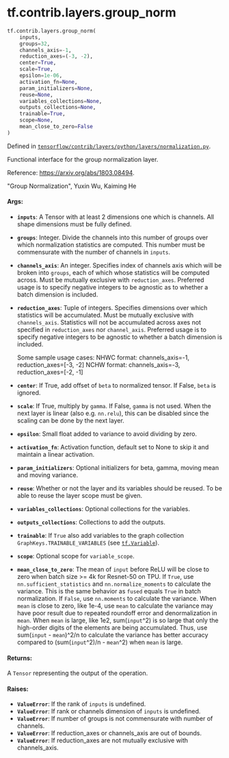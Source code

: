 <div itemscope itemtype="http://developers.google.com/ReferenceObject">
<meta itemprop="name" content="tf.contrib.layers.group_norm" />
<meta itemprop="path" content="Stable" />
</div>

# tf.contrib.layers.group_norm

``` python
tf.contrib.layers.group_norm(
    inputs,
    groups=32,
    channels_axis=-1,
    reduction_axes=(-3, -2),
    center=True,
    scale=True,
    epsilon=1e-06,
    activation_fn=None,
    param_initializers=None,
    reuse=None,
    variables_collections=None,
    outputs_collections=None,
    trainable=True,
    scope=None,
    mean_close_to_zero=False
)
```



Defined in [`tensorflow/contrib/layers/python/layers/normalization.py`](https://www.tensorflow.org/code/tensorflow/contrib/layers/python/layers/normalization.py).

Functional interface for the group normalization layer.

Reference: https://arxiv.org/abs/1803.08494.

  "Group Normalization", Yuxin Wu, Kaiming He

#### Args:

* <b>`inputs`</b>: A Tensor with at least 2 dimensions one which is channels. All
   shape dimensions must be fully defined.
* <b>`groups`</b>: Integer. Divide the channels into this number of groups over which
    normalization statistics are computed. This number must be commensurate
    with the number of channels in `inputs`.
* <b>`channels_axis`</b>: An integer. Specifies index of channels axis which will be
    broken into `groups`, each of which whose statistics will be computed
    across. Must be mutually exclusive with `reduction_axes`. Preferred usage
    is to specify negative integers to be agnostic as to whether a batch
    dimension is included.
* <b>`reduction_axes`</b>: Tuple of integers. Specifies dimensions over which
     statistics will be accumulated. Must be mutually exclusive with
     `channels_axis`. Statistics will not be accumulated across axes not
     specified in `reduction_axes` nor `channel_axis`. Preferred usage is to
     specify negative integers to be agnostic to whether a batch dimension is
     included.

    Some sample usage cases:
      NHWC format: channels_axis=-1, reduction_axes=[-3, -2]
      NCHW format: channels_axis=-3, reduction_axes=[-2, -1]

* <b>`center`</b>: If True, add offset of `beta` to normalized tensor. If False, `beta`
    is ignored.
* <b>`scale`</b>: If True, multiply by `gamma`. If False, `gamma` is
    not used. When the next layer is linear (also e.g. `nn.relu`), this can be
    disabled since the scaling can be done by the next layer.
* <b>`epsilon`</b>: Small float added to variance to avoid dividing by zero.
* <b>`activation_fn`</b>: Activation function, default set to None to skip it and
    maintain a linear activation.
* <b>`param_initializers`</b>: Optional initializers for beta, gamma, moving mean and
    moving variance.
* <b>`reuse`</b>: Whether or not the layer and its variables should be reused. To be
    able to reuse the layer scope must be given.
* <b>`variables_collections`</b>: Optional collections for the variables.
* <b>`outputs_collections`</b>: Collections to add the outputs.
* <b>`trainable`</b>: If `True` also add variables to the graph collection
    `GraphKeys.TRAINABLE_VARIABLES` (see <a href="../../../tf/Variable.md"><code>tf.Variable</code></a>).
* <b>`scope`</b>: Optional scope for `variable_scope`.
* <b>`mean_close_to_zero`</b>: The mean of `input` before ReLU will be close to zero
    when batch size >= 4k for Resnet-50 on TPU. If `True`, use
    `nn.sufficient_statistics` and `nn.normalize_moments` to calculate the
    variance. This is the same behavior as `fused` equals `True` in batch
    normalization. If `False`, use `nn.moments` to calculate the variance.
    When `mean` is close to zero, like 1e-4, use `mean` to calculate the
    variance may have poor result due to repeated roundoff error and
    denormalization in `mean`.  When `mean` is large, like 1e2,
    sum(`input`^2) is so large that only the high-order digits of the elements
    are being accumulated. Thus, use sum(`input` - `mean`)^2/n to calculate
    the variance has better accuracy compared to (sum(`input`^2)/n - `mean`^2)
    when `mean` is large.



#### Returns:

A `Tensor` representing the output of the operation.


#### Raises:

* <b>`ValueError`</b>: If the rank of `inputs` is undefined.
* <b>`ValueError`</b>: If rank or channels dimension of `inputs` is undefined.
* <b>`ValueError`</b>: If number of groups is not commensurate with number of channels.
* <b>`ValueError`</b>: If reduction_axes or channels_axis are out of bounds.
* <b>`ValueError`</b>: If reduction_axes are not mutually exclusive with channels_axis.